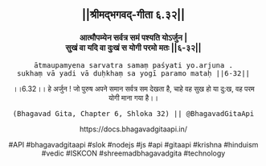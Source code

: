 <center><h2>||श्रीमद्‍भगवद्‍-गीता ६.३२||</h2>
<h3>आत्मौपम्येन सर्वत्र समं पश्यति योऽर्जुन |<br/>सुखं वा यदि वा दुःखं स योगी परमो मतः ||६-३२||</h3>
<pre>ātmaupamyena sarvatra samaṃ paśyati yo.arjuna .<br/>sukhaṃ vā yadi vā duḥkhaṃ sa yogī paramo mataḥ ||6-32||</pre>
<p>।।6.32।। हे अर्जुन ! जो पुरुष अपने समान सर्वत्र सम देखता है, चाहे वह सुख हो या दु:ख, वह परम योगी माना गया है।।</p>
<pre>(Bhagavad Gita, Chapter 6, Shloka 32) || @BhagavadGitaApi</pre><p>https://docs.bhagavadgitaapi.in/</p><p>#API #bhagavadgitaapi #slok #nodejs #js #api #gitaapi #krishna #hinduism #vedic #ISKCON #shreemadbhagavadgita #technology</p></center>